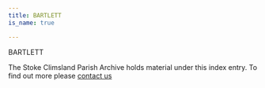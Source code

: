 ```yaml
---
title: BARTLETT
is_name: true

---
```


BARTLETT


The Stoke Climsland Parish Archive holds material under this index entry. To find out more please [contact us](/contact/)
